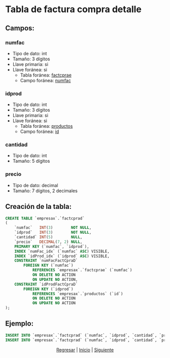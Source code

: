 # Tabla de factura compra detalle
## Campos:
### numfac
* Tipo de dato: int
* Tamaño: 3 dígitos
* Llave primaria: si
* Llave foránea: si
    * Tabla foránea: [factcprae](06%20Factura%20Compra%20Encabezado.mdo.md)
    * Campo foránea: [numfac](06%20Factura%20Compra%20Encabezado.mdo.md#numfac)

### idprod
* Tipo de dato: int
* Tamaño: 3 dígitos
* Llave primaria: si
* Llave foránea: si
    * Tabla foránea: [productos](02%20Productos.md)
    * Campo foránea: [id](02%20Productos.md#id)

### cantidad
* Tipo de dato: int
* Tamaño: 5 dígitos

### precio
* Tipo de dato: decimal
* Tamaño: 7 dígitos, 2 decimales

## Creación de la tabla:
``` sql
CREATE TABLE `empresax`.`factcprad`
(
    `numfac`   INT(3)        NOT NULL,
    `idprod`   INT(3)        NOT NULL,
    `cantidad` INT(5)        NULL,
    `precio`   DECIMAL(7, 2) NULL,
    PRIMARY KEY (`numfac`, `idprod`),
    INDEX `numFac_idx` (`numfac` ASC) VISIBLE,
    INDEX `idProd_idx` (`idprod` ASC) VISIBLE,
    CONSTRAINT `numFacFactCpraD`
        FOREIGN KEY (`numfac`)
            REFERENCES `empresax`.`factcprae` (`numfac`)
            ON DELETE NO ACTION
            ON UPDATE NO ACTION,
    CONSTRAINT `idProdFactCpraD`
        FOREIGN KEY (`idprod`)
            REFERENCES `empresax`.`productos` (`id`)
            ON DELETE NO ACTION
            ON UPDATE NO ACTION
);
```

## Ejemplo:
``` sql
INSERT INTO `empresax`.`factcprad` (`numfac`, `idprod`, `cantidad`, `precio`) VALUES ('1', '1', '10', '100.00');
INSERT INTO `empresax`.`factcprad` (`numfac`, `idprod`, `cantidad`, `precio`) VALUES ('1', '2', '20', '50.00');
```

<p align="center">
    <a href="./06 Factura Compra Encabezado.md">Regresar</a> |
    <a href="../README.md">Inicio</a> |
    <a href="./08 Factura Venta Encabezado.md">Siguiente</a>
</p>